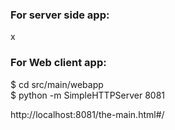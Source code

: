 

### For server side app:

x


### For Web client app:

$ cd src/main/webapp  
$ python -m SimpleHTTPServer 8081

http://localhost:8081/the-main.html#/

